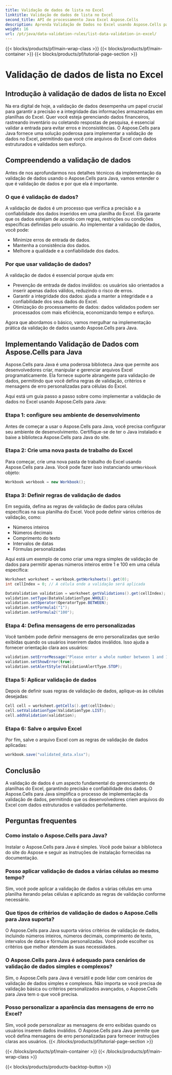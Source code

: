 ```yaml
---
title: Validação de dados de lista no Excel
linktitle: Validação de dados de lista no Excel
second_title: API de processamento Java Excel Aspose.Cells
description: Aprenda Validação de Dados no Excel usando Aspose.Cells para Java. Implemente regras, mensagens de erro e muito mais.
weight: 16
url: /pt/java/data-validation-rules/list-data-validation-in-excel/
---
```


{{< blocks/products/pf/main-wrap-class >}}
{{< blocks/products/pf/main-container >}}
{{< blocks/products/pf/tutorial-page-section >}}

# Validação de dados de lista no Excel


## Introdução à validação de dados de lista no Excel

Na era digital de hoje, a validação de dados desempenha um papel crucial para garantir a precisão e a integridade das informações armazenadas em planilhas do Excel. Quer você esteja gerenciando dados financeiros, rastreando inventário ou coletando respostas de pesquisa, é essencial validar a entrada para evitar erros e inconsistências. O Aspose.Cells para Java fornece uma solução poderosa para implementar a validação de dados no Excel, permitindo que você crie arquivos do Excel com dados estruturados e validados sem esforço.

## Compreendendo a validação de dados

Antes de nos aprofundarmos nos detalhes técnicos da implementação da validação de dados usando o Aspose.Cells para Java, vamos entender o que é validação de dados e por que ela é importante.

### O que é validação de dados?

A validação de dados é um processo que verifica a precisão e a confiabilidade dos dados inseridos em uma planilha do Excel. Ela garante que os dados estejam de acordo com regras, restrições ou condições específicas definidas pelo usuário. Ao implementar a validação de dados, você pode:

- Minimize erros de entrada de dados.
- Mantenha a consistência dos dados.
- Melhore a qualidade e a confiabilidade dos dados.

### Por que usar validação de dados?

A validação de dados é essencial porque ajuda em:

- Prevenção de entrada de dados inválidos: os usuários são orientados a inserir apenas dados válidos, reduzindo o risco de erros.
- Garantir a integridade dos dados: ajuda a manter a integridade e a confiabilidade dos seus dados do Excel.
- Otimização do processamento de dados: dados validados podem ser processados com mais eficiência, economizando tempo e esforço.

Agora que abordamos o básico, vamos mergulhar na implementação prática da validação de dados usando Aspose.Cells para Java.

## Implementando Validação de Dados com Aspose.Cells para Java

Aspose.Cells para Java é uma poderosa biblioteca Java que permite aos desenvolvedores criar, manipular e gerenciar arquivos Excel programaticamente. Ela fornece suporte abrangente para validação de dados, permitindo que você defina regras de validação, critérios e mensagens de erro personalizadas para células do Excel.

Aqui está um guia passo a passo sobre como implementar a validação de dados no Excel usando Aspose.Cells para Java:

### Etapa 1: configure seu ambiente de desenvolvimento

Antes de começar a usar o Aspose.Cells para Java, você precisa configurar seu ambiente de desenvolvimento. Certifique-se de ter o Java instalado e baixe a biblioteca Aspose.Cells para Java do site.

### Etapa 2: Crie uma nova pasta de trabalho do Excel

 Para começar, crie uma nova pasta de trabalho do Excel usando Aspose.Cells para Java. Você pode fazer isso instanciando um`Workbook` objeto:

```java
Workbook workbook = new Workbook();
```

### Etapa 3: Definir regras de validação de dados

Em seguida, defina as regras de validação de dados para células específicas na sua planilha do Excel. Você pode definir vários critérios de validação, como:

- Números inteiros
- Números decimais
- Comprimento do texto
- Intervalos de datas
- Fórmulas personalizadas

Aqui está um exemplo de como criar uma regra simples de validação de dados para permitir apenas números inteiros entre 1 e 100 em uma célula específica:

```java
Worksheet worksheet = workbook.getWorksheets().get(0);
int cellIndex = 0; // A célula onde a validação será aplicada

DataValidation validation = worksheet.getValidations().get(cellIndex);
validation.setType(DataValidationType.WHOLE);
validation.setOperator(OperatorType.BETWEEN);
validation.setFormula1("1");
validation.setFormula2("100");
```

### Etapa 4: Defina mensagens de erro personalizadas

Você também pode definir mensagens de erro personalizadas que serão exibidas quando os usuários inserirem dados inválidos. Isso ajuda a fornecer orientação clara aos usuários:

```java
validation.setErrorMessage("Please enter a whole number between 1 and 100.");
validation.setShowError(true);
validation.setAlertStyle(ValidationAlertType.STOP);
```

### Etapa 5: Aplicar validação de dados

Depois de definir suas regras de validação de dados, aplique-as às células desejadas:

```java
Cell cell = worksheet.getCells().get(cellIndex);
cell.setValidationType(ValidationType.LIST);
cell.addValidation(validation);
```

### Etapa 6: Salve o arquivo Excel

Por fim, salve o arquivo Excel com as regras de validação de dados aplicadas:

```java
workbook.save("validated_data.xlsx");
```

## Conclusão

A validação de dados é um aspecto fundamental do gerenciamento de planilhas do Excel, garantindo precisão e confiabilidade dos dados. O Aspose.Cells para Java simplifica o processo de implementação da validação de dados, permitindo que os desenvolvedores criem arquivos do Excel com dados estruturados e validados perfeitamente.

## Perguntas frequentes

### Como instalo o Aspose.Cells para Java?

Instalar o Aspose.Cells para Java é simples. Você pode baixar a biblioteca do site do Aspose e seguir as instruções de instalação fornecidas na documentação.

### Posso aplicar validação de dados a várias células ao mesmo tempo?

Sim, você pode aplicar a validação de dados a várias células em uma planilha iterando pelas células e aplicando as regras de validação conforme necessário.

### Que tipos de critérios de validação de dados o Aspose.Cells para Java suporta?

O Aspose.Cells para Java suporta vários critérios de validação de dados, incluindo números inteiros, números decimais, comprimento de texto, intervalos de datas e fórmulas personalizadas. Você pode escolher os critérios que melhor atendem às suas necessidades.

### O Aspose.Cells para Java é adequado para cenários de validação de dados simples e complexos?

Sim, o Aspose.Cells para Java é versátil e pode lidar com cenários de validação de dados simples e complexos. Não importa se você precisa de validação básica ou critérios personalizados avançados, o Aspose.Cells para Java tem o que você precisa.

### Posso personalizar a aparência das mensagens de erro no Excel?

Sim, você pode personalizar as mensagens de erro exibidas quando os usuários inserem dados inválidos. O Aspose.Cells para Java permite que você defina mensagens de erro personalizadas para fornecer instruções claras aos usuários.
{{< /blocks/products/pf/tutorial-page-section >}}

{{< /blocks/products/pf/main-container >}}
{{< /blocks/products/pf/main-wrap-class >}}

{{< blocks/products/products-backtop-button >}}
